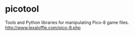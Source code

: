 # picotool
Tools and Python libraries for manipulating Pico-8 game files. http://www.lexaloffle.com/pico-8.php
